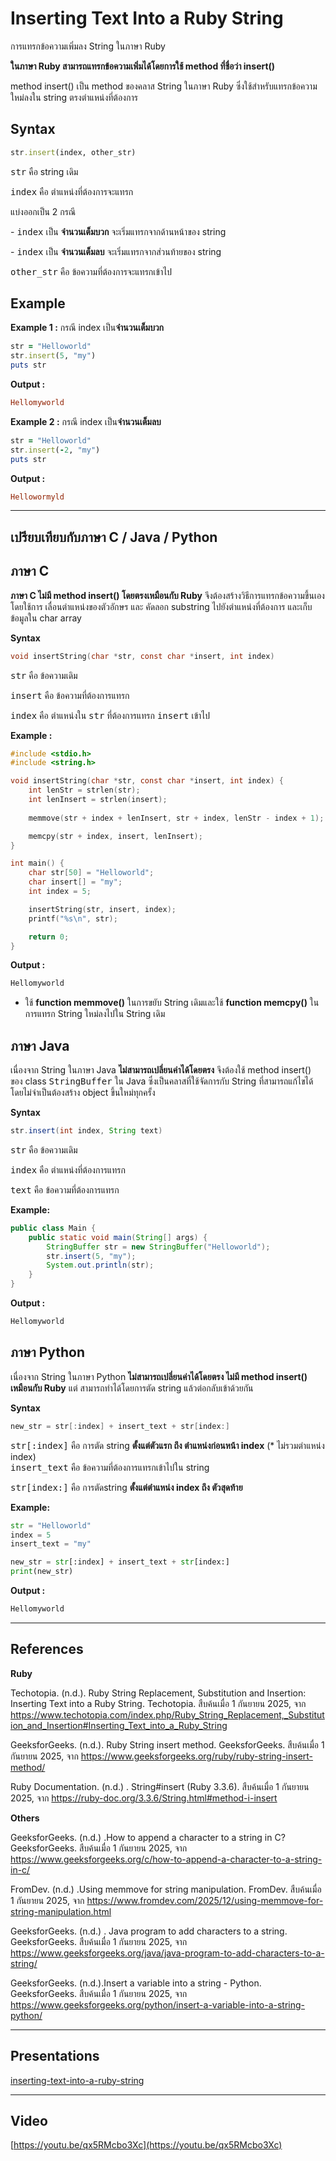 # Inserting Text Into a Ruby String
การแทรกข้อความเพิ่มลง String ในภาษา Ruby

**ในภาษา Ruby สามารถแทรกข้อความเพิ่มได้โดยการใช้ method ที่ชื่อว่า insert()**

method insert() เป็น method ของคลาส String ในภาษา Ruby ซึ่งใช้สำหรับแทรกข้อความใหม่ลงใน string ตรงตำแหน่งที่ต้องการ

## Syntax

```ruby
str.insert(index, other_str) 
```

<kbd>str</kbd> คือ string เดิม

<kbd>index</kbd> คือ ตำแหน่งที่ต้องการจะแทรก

แบ่งออกเป็น 2 กรณี

\- <kbd>index</kbd> เป็น **จำนวนเต็มบวก** จะเริ่มแทรกจากด้านหน้าของ string

\- <kbd>index</kbd> เป็น **จำนวนเต็มลบ** จะเริ่มแทรกจากส่วนท้ายของ string

<kbd>other\_str</kbd> คือ ข้อความที่ต้องการจะแทรกเข้าไป

## Example

**Example 1 :** กรณี index เป็น**จำนวนเต็มบวก**

```ruby
str = "Helloworld" 
str.insert(5, "my")
puts str 
```

**Output :**

```ruby
Hellomyworld 
```

**Example 2 :** กรณี index เป็น**จำนวนเต็มลบ**

```ruby
str = "Helloworld" 
str.insert(-2, "my")
puts str 
```

**Output :**

```ruby
Hellowormyld  
```

***

## เปรียบเทียบกับภาษา C / Java / Python

## ภาษา C

**ภาษา C ไม่มี method insert() โดยตรงเหมือนกับ Ruby** จึงต้องสร้างวิธีการแทรกข้อความขึ้นเอง โดยใช้การ เลื่อนตำแหน่งของตัวอักษร และ คัดลอก substring ไปยังตำแหน่งที่ต้องการ และเก็บข้อมูลใน char array

**Syntax**

```c
void insertString(char *str, const char *insert, int index)
```

<kbd>str</kbd> คือ ข้อความเดิม

<kbd>insert</kbd> คือ ข้อความที่ต้องการแทรก

<kbd>index</kbd> คือ ตำแหน่งใน <kbd>str</kbd> ที่ต้องการแทรก <kbd>insert</kbd> เข้าไป

**Example :**

```c
#include <stdio.h>
#include <string.h>

void insertString(char *str, const char *insert, int index) {
    int lenStr = strlen(str);
    int lenInsert = strlen(insert);
    
    memmove(str + index + lenInsert, str + index, lenStr - index + 1);

    memcpy(str + index, insert, lenInsert);
}

int main() {
    char str[50] = "Helloworld";
    char insert[] = "my";
    int index = 5;

    insertString(str, insert, index);
    printf("%s\n", str);

    return 0;
}

```

**Output :**

```c
Hellomyworld
```

* ใช้ **function memmove()** ในการขยับ String เดิมและใช้ **function memcpy()** ในการแทรก String ใหม่ลงไปใน String เดิม


## ภาษา Java

เนื่องจาก String ในภาษา Java **ไม่สามารถเปลี่ยนค่าได้โดยตรง** จึงต้องใช้ method insert() ของ class <kbd>StringBuffer</kbd> ใน Java ซึ่งเป็นคลาสที่ใช้จัดการกับ String ที่สามารถแก้ไขได้โดยไม่จำเป็นต้องสร้าง object ขึ้นใหม่ทุกครั้ง

**Syntax**

```java
str.insert(int index, String text)
```

<kbd>str</kbd> คือ ข้อความเดิม

<kbd>index</kbd> คือ ตำแหน่งที่ต้องการแทรก

<kbd>text</kbd> คือ ข้อความที่ต้องการแทรก

**Example:**

```java
public class Main {
    public static void main(String[] args) {
        StringBuffer str = new StringBuffer("Helloworld");
        str.insert(5, "my");
        System.out.println(str);
    }
}
```

**Output :**

```java
Hellomyworld 
```

## ภาษา Python

เนื่องจาก String ในภาษา Python **ไม่สามารถเปลี่ยนค่าได้โดยตรง ไม่มี method insert() เหมือนกับ Ruby** แต่ สามารถทำได้โดยการตัด string แล้วต่อกลับเข้าด้วยกัน

**Syntax**

```java
new_str = str[:index] + insert_text + str[index:]
```

<kbd>str\[:index]</kbd> คือ การตัด string **ตั้งแต่ตัวแรก ถึง ตำแหน่งก่อนหน้า index** (\* ไม่รวมตำแหน่ง index)\
<kbd>insert\_text</kbd> คือ ข้อความที่ต้องการแทรกเข้าไปใน string

<kbd>str\[index:]</kbd> คือ การตัดstring **ตั้งแต่ตำแหน่ง index ถึง ตัวสุดท้าย**

**Example:**

```python
str = "Helloworld"
index = 5
insert_text = "my"

new_str = str[:index] + insert_text + str[index:]
print(new_str) 
```

**Output :**

```python
Hellomyworld 
```

***

## References

**Ruby**

Techotopia. (n.d.). Ruby String Replacement, Substitution and Insertion: Inserting Text into a Ruby String. Techotopia. สืบค้นเมื่อ 1 กันยายน 2025, จาก https://www.techotopia.com/index.php/Ruby_String_Replacement,_Substitution_and_Insertion#Inserting_Text_into_a_Ruby_String

GeeksforGeeks. (n.d.). Ruby String insert method. GeeksforGeeks. สืบค้นเมื่อ 1 กันยายน 2025, จาก https://www.geeksforgeeks.org/ruby/ruby-string-insert-method/

Ruby Documentation. (n.d.) . String#insert (Ruby 3.3.6). สืบค้นเมื่อ 1 กันยายน 2025, จาก https://ruby-doc.org/3.3.6/String.html#method-i-insert


**Others**

GeeksforGeeks. (n.d.) .How to append a character to a string in C? GeeksforGeeks. สืบค้นเมื่อ 1 กันยายน 2025, จาก https://www.geeksforgeeks.org/c/how-to-append-a-character-to-a-string-in-c/

FromDev. (n.d.) .Using memmove for string manipulation. FromDev. สืบค้นเมื่อ 1 กันยายน 2025, จาก https://www.fromdev.com/2025/12/using-memmove-for-string-manipulation.html 

GeeksforGeeks. (n.d.) . Java program to add characters to a string. GeeksforGeeks. สืบค้นเมื่อ 1 กันยายน 2025, จาก https://www.geeksforgeeks.org/java/java-program-to-add-characters-to-a-string/

GeeksforGeeks. (n.d.).Insert a variable into a string - Python. GeeksforGeeks. สืบค้นเมื่อ 1 กันยายน 2025, จาก https://www.geeksforgeeks.org/python/insert-a-variable-into-a-string-python/

***

## Presentations

[inserting-text-into-a-ruby-string](https://docs.google.com/presentation/d/1DY5siqHeZF-AFTbB6o60rhAtFYePgG4nB9RKn8YCgyE/edit?usp=sharing)


***

## Video 

[https://youtu.be/qx5RMcbo3Xc](https://youtu.be/qx5RMcbo3Xc)


